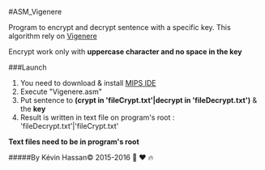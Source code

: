#ASM_Vigenere

Program to encrypt and decrypt sentence with a specific key. 
This algorithm rely on [Vigenere](https://en.wikipedia.org/wiki/Vigen%C3%A8re_cipher)

Encrypt work only with **uppercase character and no space in the key**

###Launch 
1. You need to download & install [MIPS IDE](http://courses.missouristate.edu/KenVollmar/MARS/)
2. Execute "Vigenere.asm"
3. Put sentence to **(crypt in 'fileCrypt.txt'|decrypt in 'fileDecrypt.txt')** & the **key**
4. Result is written in text file on program's root : 'fileDecrypt.txt'|'fileCrypt.txt'

**Text files need to be in program's root**

#####By Kévin Hassan:copyright: 2015-2016 :octopus: :heart: :fire:

